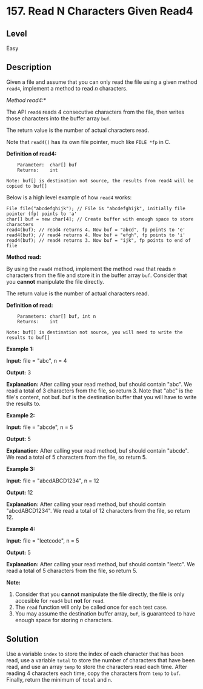 # 157. Read N Characters Given Read4
## Level
Easy

## Description
Given a file and assume that you can only read the file using a given method `read4`, implement a method to read *n* characters.

*Method read4:**

The API `read4` reads 4 consecutive characters from the file, then writes those characters into the buffer array `buf`.

The return value is the number of actual characters read.

Note that `read4()` has its own file pointer, much like `FILE *fp` in C.

**Definition of read4:**
```
    Parameter:  char[] buf
    Returns:    int

Note: buf[] is destination not source, the results from read4 will be copied to buf[]
```
Below is a high level example of how `read4` works:
```
File file("abcdefghijk"); // File is "abcdefghijk", initially file pointer (fp) points to 'a'
char[] buf = new char[4]; // Create buffer with enough space to store characters
read4(buf); // read4 returns 4. Now buf = "abcd", fp points to 'e'
read4(buf); // read4 returns 4. Now buf = "efgh", fp points to 'i'
read4(buf); // read4 returns 3. Now buf = "ijk", fp points to end of file
```

**Method read:**

By using the `read4` method, implement the method `read` that reads *n* characters from the file and store it in the buffer array `buf`. Consider that you **cannot** manipulate the file directly.

The return value is the number of actual characters read.

**Definition of read:**
```
    Parameters:	char[] buf, int n
    Returns:	int

Note: buf[] is destination not source, you will need to write the results to buf[]
```

**Example 1:**

**Input:** file = "abc", n = 4

**Output:** 3

**Explanation:** After calling your read method, buf should contain "abc". We read a total of 3 characters from the file, so return 3. Note that "abc" is the file's content, not buf. buf is the destination buffer that you will have to write the results to.

**Example 2:**

**Input:** file = "abcde", n = 5

**Output:** 5

**Explanation:** After calling your read method, buf should contain "abcde". We read a total of 5 characters from the file, so return 5.

**Example 3:**

**Input:** file = "abcdABCD1234", n = 12

**Output:** 12

**Explanation:** After calling your read method, buf should contain "abcdABCD1234". We read a total of 12 characters from the file, so return 12.

**Example 4:**

**Input:** file = "leetcode", n = 5

**Output:** 5

**Explanation:** After calling your read method, buf should contain "leetc". We read a total of 5 characters from the file, so return 5.

**Note:**

1. Consider that you **cannot** manipulate the file directly, the file is only accesible for `read4` but **not** for `read`.
2. The `read` function will only be called once for each test case.
3. You may assume the destination buffer array, `buf`, is guaranteed to have enough space for storing *n* characters.

## Solution
Use a variable `index` to store the index of each character that has been read, use a variable `total` to store the number of characters that have been read, and use an array `temp` to store the characters read each time. After reading 4 characters each time, copy the characters from `temp` to `buf`. Finally, return the minimum of `total` and `n`.
